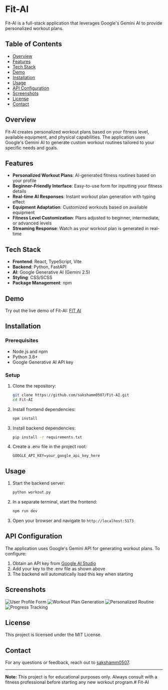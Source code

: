 # Fit-AI

Fit-AI is a full-stack application that leverages Google's Gemini AI to provide personalized workout plans.

## Table of Contents

- [Overview](#overview)
- [Features](#features)
- [Tech Stack](#tech-stack)
- [Demo](#demo)
- [Installation](#installation)
- [Usage](#usage)
- [API Configuration](#api-configuration)
- [Screenshots](#screenshots)
- [License](#license)
- [Contact](#contact)

## Overview

Fit-AI creates personalized workout plans based on your fitness level, available equipment, and physical capabilities. The application uses Google's Gemini AI to generate custom workout routines tailored to your specific needs and goals.

## Features

- **Personalized Workout Plans**: AI-generated fitness routines based on your profile
- **Beginner-Friendly Interface**: Easy-to-use form for inputting your fitness details
- **Real-time AI Responses**: Instant workout plan generation with typing effect
- **Equipment Adaptation**: Customized workouts based on available equipment
- **Fitness Level Customization**: Plans adjusted to beginner, intermediate, or advanced levels
- **Streaming Response**: Watch as your workout plan is generated in real-time

## Tech Stack

- **Frontend**: React, TypeScript, Vite
- **Backend**: Python, FastAPI
- **AI**: Google Generative AI (Gemini 2.5)
- **Styling**: CSS/SCSS
- **Package Management**: npm

## Demo

Try out the live demo of Fit-AI: [FIT AI](https://www.fitai.app)

## Installation

### Prerequisites
- Node.js and npm
- Python 3.8+
- Google Generative AI API key

### Setup

1. Clone the repository:
   ```bash
   git clone https://github.com/sakshamm0507/Fit-AI.git
   cd Fit-AI
   ```

2. Install frontend dependencies:
   ```bash
   npm install
   ```

3. Install backend dependencies:
   ```bash
   pip install -r requirements.txt
   ```

4. Create a .env file in the project root:
   ```
   GOOGLE_API_KEY=your_google_api_key_here
   ```

## Usage

1. Start the backend server:
   ```bash
   python workout.py
   ```

2. In a separate terminal, start the frontend:
   ```bash
   npm run dev
   ```

3. Open your browser and navigate to `http://localhost:5173`

## API Configuration

The application uses Google's Gemini API for generating workout plans. To configure:

1. Obtain an API key from [Google AI Studio](https://ai.google.dev/)
2. Add your key to the .env file as shown above
3. The backend will automatically load this key when starting

## Screenshots

![User Profile Form](https://github.com/user-attachments/assets/9788813f-f2ba-40cc-a807-49c8b0f95993)
![Workout Plan Generation](https://github.com/user-attachments/assets/02f83546-d240-4596-addd-c5ddfff8465e)
![Personalized Routine](https://github.com/user-attachments/assets/feac95df-9935-411e-a803-983c545fa77c)
![Progress Tracking](https://github.com/user-attachments/assets/3615019b-a572-4685-a523-7b6433b906d2)

## License

This project is licensed under the MIT License.

## Contact

For any questions or feedback, reach out to [sakshamm0507](https://github.com/sakshamm0507).

---

**Note:** This project is for educational purposes only. Always consult with a fitness professional before starting any new workout program.#   F i t - A I  
 